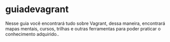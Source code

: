 # guiadevagrant
Nesse guia você encontrará tudo sobre Vagrant, dessa maneira, encontrará mapas mentais, cursos, trilhas e outras ferramentas para poder praticar o conhecimento adquirido..
